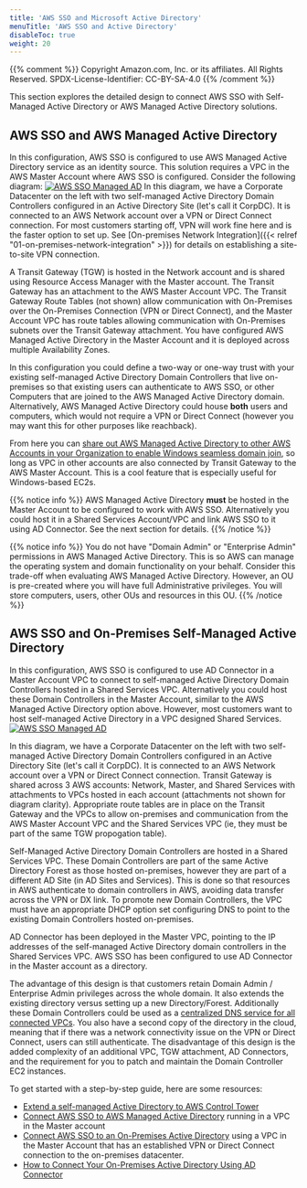 ```yaml
---
title: 'AWS SSO and Microsoft Active Directory'
menuTitle: 'AWS SSO and Active Directory'
disableToc: true
weight: 20
---
```


{{% comment %}}
Copyright Amazon.com, Inc. or its affiliates. All Rights Reserved.
SPDX-License-Identifier: CC-BY-SA-4.0
{{% /comment %}}

This section explores the detailed design to connect AWS SSO with Self-Managed Active Directory or AWS Managed Active Directory solutions.


## AWS SSO and AWS Managed Active Directory

In this configuration, AWS SSO is configured to use AWS Managed Active Directory service as an identity source. This solution requires a VPC in the AWS Master Account where AWS SSO is configured. Consider the following diagram:
[![AWS SSO Managed AD](/images/02-dev-fast-follow/02-security-compliance/01-federated-access-to-aws/awsssomad.png)](/images/02-dev-fast-follow/02-security-compliance/01-federated-access-to-aws/awsssomad.png)
In this diagram, we have a Corporate Datacenter on the left with two self-managed Active Directory Domain Controllers configured in an Active Directory Site (let's call it CorpDC). It is connected to an AWS Network account over a VPN or Direct Connect connection. For most customers starting off, VPN will work fine here and is the faster option to set up. See [On-premises Network Integration]({{< relref "01-on-premises-network-integration" >}}) for details on establishing a site-to-site VPN connection.

A Transit Gateway (TGW) is hosted in the Network account and is shared using Resource Access Manager with the Master account. The Transit Gateway has an attachment to the AWS Master Account VPC. The Transit Gateway Route Tables (not shown) allow communication with On-Premises over the On-Premises Connection (VPN or Direct Connect), and the Master Account VPC has route tables allowing communication with On-Premises subnets over the Transit Gateway attachment. You have configured AWS Managed Active Directory in the Master Account and it is deployed across multiple Availability Zones.

In this configuration you could define a two-way or one-way trust with your existing self-managed Active Directory Domain Controllers that live on-premises so that existing users can authenticate to AWS SSO, or other Computers that are joined to the AWS Managed Active Directory domain. Alternatively, AWS Managed Active Directory could house **both** users and computers, which would not require a VPN or Direct Connect (however you may want this for other purposes like reachback).

From here you can [share out AWS Managed Active Directory to other AWS Accounts in your Organization to enable Windows seamless domain join](https://docs.aws.amazon.com/directoryservice/latest/admin-guide/ms_ad_tutorial_directory_sharing.html), so long as VPC in other accounts are also connected by Transit Gateway to the AWS Master Account. This is a cool feature that is especially useful for Windows-based EC2s.

{{% notice info %}}
AWS Managed Active Directory **must** be hosted in the Master Account to be configured to work with AWS SSO. Alternatively you could host it in a Shared Services Account/VPC and link AWS SSO to it using AD Connector. See the next section for details.
{{% /notice %}}

{{% notice info %}}
You do not have "Domain Admin" or "Enterprise Admin" permissions in AWS Managed Active Directory. This is so AWS can manage the operating system and domain functionality on your behalf. Consider this trade-off when evaluating AWS Managed Active Directory. However, an OU is pre-created where you will have full Administrative privileges. You will store computers, users, other OUs and resources in this OU.
{{% /notice %}}

## AWS SSO and On-Premises Self-Managed Active Directory

In this configuration, AWS SSO is configured to use AD Connector in a Master Account VPC to connect to self-managed Active Directory Domain Controllers hosted in a Shared Services VPC. Alternatively you could host these Domain Controllers in the Master Account, similar to the AWS Managed Active Directory option above. However, most customers want to host self-managed Active Directory in a VPC designed Shared Services.
[![AWS SSO Managed AD](/images/02-dev-fast-follow/02-security-compliance/01-federated-access-to-aws/AWSSSO_AD.png)](/images/02-dev-fast-follow/02-security-compliance/01-federated-access-to-aws/AWSSSO_AD.png)

In this diagram, we have a Corporate Datacenter on the left with two self-managed Active Directory Domain Controllers configured in an Active Directory Site (let's call it CorpDC). It is connected to an AWS Network account over a VPN or Direct Connect connection. Transit Gateway is shared across 3 AWS accounts: Network, Master, and Shared Services with attachments to VPCs hosted in each account (attachments not shown for diagram clarity). Appropriate route tables are in place on the Transit Gateway and the VPCs to allow on-premises and communication from the AWS Master Account VPC and the Shared Services VPC (ie, they must be part of the same TGW propogation table).

Self-Managed Active Directory Domain Controllers are hosted in a Shared Services VPC. These Domain Controllers are part of the same Active Directory Forest as those hosted on-premises, however they are part of a different AD Site (in AD Sites and Services). This is done so that resources in AWS authenticate to domain controllers in AWS, avoiding data transfer across the VPN or DX link. To promote new Domain Controllers, the VPC must have an appropriate DHCP option set configuring DNS to point to the existing Domain Controllers hosted on-premises.

AD Connector has been deployed in the Master VPC, pointing to the IP addresses of the self-managed Active Directory domain controllers in the Shared Services VPC. AWS SSO has been configured to use AD Connector in the Master account as a directory.

The advantage of this design is that customers retain Domain Admin / Enterprise Admin privileges across the whole domain. It also extends the existing directory versus setting up a new Directory/Forest. Additionally these Domain Controllers could be used as a [centralized DNS service for all connected VPCs](https://aws.amazon.com/blogs/security/simplify-dns-management-in-a-multiaccount-environment-with-route-53-resolver/). You also have a second copy of the directory in the cloud, meaning that if there was a network connectivity issue on the VPN or Direct Connect, users can still authenticate.
The disadvantage of this design is the added complexity of an additional VPC, TGW attachment, AD Connectors, and the requirement for you to patch and maintain the Domain Controller EC2 instances.

To get started with a step-by-step guide, here are some resources:
* [Extend a self-managed Active Directory to AWS Control Tower](https://aws.amazon.com/blogs/mt/extend-a-self-managed-active-directory-to-aws-control-tower/)
* [Connect AWS SSO to AWS Managed Active Directory](https://docs.aws.amazon.com/singlesignon/latest/userguide/connectawsad.html) running in a VPC in the Master account
* [Connect AWS SSO to an On-Premises Active Directory](https://docs.aws.amazon.com/singlesignon/latest/userguide/connectonpremad.html) using a VPC in the Master Account that has an established VPN or Direct Connect connection to the on-premises datacenter.
* [How to Connect Your On-Premises Active Directory Using AD Connector](https://aws.amazon.com/blogs/security/how-to-connect-your-on-premises-active-directory-to-aws-using-ad-connector/)
